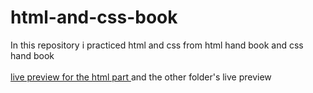 # html-and-css-book
In this repository i practiced html and css from html hand book and css hand book <br> <br>
<a href="https://abdimalik2004.github.io/html-and-css-book/" target="_blank" >live preview for the html part </a> and the other folder's live preview
